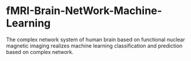 # fMRI-Brain-NetWork-Machine-Learning
The complex network system of human brain based on functional nuclear magnetic imaging realizes machine learning classification and prediction based on complex network.
